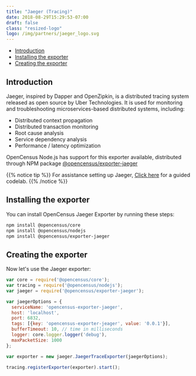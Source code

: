 ```yaml
---
title: "Jaeger (Tracing)"
date: 2018-08-29T15:29:53-07:00
draft: false
class: "resized-logo"
logo: /img/partners/jaeger_logo.svg
---
```


- [Introduction](#introduction)
- [Installing the exporter](#installing-the-exporter)
- [Creating the exporter](#creating-the-exporter)

## Introduction
Jaeger, inspired by Dapper and OpenZipkin, is a distributed tracing system released as open source by Uber Technologies.
It is used for monitoring and troubleshooting microservices-based distributed systems, including:

* Distributed context propagation
* Distributed transaction monitoring
* Root cause analysis
* Service dependency analysis
* Performance / latency optimization

OpenCensus Node.js has support for this exporter available, distributed through NPM package [@opencensus/exporter-jaeger](https://www.npmjs.com/package/@opencensus/exporter-jaeger)

{{% notice tip %}}
For assistance setting up Jaeger, [Click here](/codelabs/jaeger) for a guided codelab.
{{% /notice %}}

## Installing the exporter
You can install OpenCensus Jaeger Exporter by running these steps:

```bash
npm install @opencensus/core
npm install @opencensus/nodejs
npm install @opencensus/exporter-jaeger
```

## Creating the exporter
Now let's use the Jaeger exporter:

```js
var core = require('@opencensus/core');
var tracing = require('@opencensus/nodejs');
var jaeger = require('@opencensus/exporter-jaeger');

var jaegerOptions = {
  serviceName: 'opencensus-exporter-jaeger',
  host: 'localhost',
  port: 6832,
  tags: [{key: 'opencensus-exporter-jeager', value: '0.0.1'}],
  bufferTimeout: 10, // time in milliseconds
  logger: core.logger.logger('debug'),
  maxPacketSize: 1000
};

var exporter = new jaeger.JaegerTraceExporter(jaegerOptions);

tracing.registerExporter(exporter).start();
```
